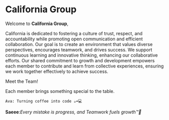 # California Group

Welcome to **California Group**,

California is dedicated to fostering a culture of trust, respect, and
 accountability while promoting open communication and efficient collaboration.
  Our goal is to create an environment that values diverse perspectives,
   encourages teamwork, and drives success. We support continuous learning
    and innovative thinking, enhancing our collaborative efforts.
     Our shared commitment to growth and development empowers each member
      to contribute and learn from collective experiences, ensuring we
       work together effectively to achieve success.

Meet the Team!

Each member brings something special to the table.

    Ava: Turning coffee into code ☕➡️💻

   **Saeee**:*Every mistake is progress, 
          and Teamwork fuels growth™️🤖*

